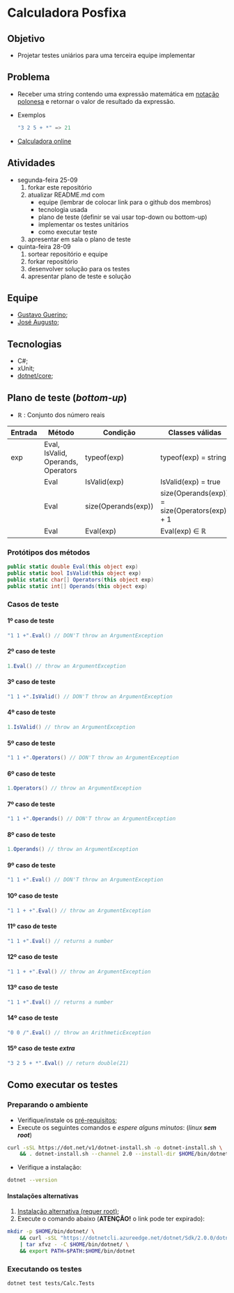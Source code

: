 # Calculadora Posfixa

## Objetivo

- Projetar testes uniários para uma terceira equipe implementar

## Problema

- Receber uma string contendo uma expressão matemática em [notação polonesa](https://pt.wikipedia.org/wiki/Nota%C3%A7%C3%A3o_polonesa) e retornar o valor de resultado da expressão.

- Exemplos

  ```csharp
  "3 2 5 + *" => 21
  ```

- [Calculadora online](https://epxx.co/ctb/hp12c.html)

## Atividades

- segunda-feira 25-09
   1. forkar este repositório
   1. atualizar README.md com
      - equipe (lembrar de colocar link para o github dos membros)
      - tecnologia usada
      - plano de teste (definir se vai usar top-down ou bottom-up)
      - implementar os testes unitários
      - como executar teste
   1. apresentar em sala o plano de teste
- quinta-feira 28-09
   1. sortear repositório e equipe
   1. forkar repositório
   1. desenvolver solução para os testes
   1. apresentar plano de teste e solução

## Equipe

- [Gustavo Guerino](https://github.com/gustavoguerino);
- [José Augusto](https://github.com/augusteiner);

## Tecnologias

- C#;
- xUnit;
- [dotnet/core](https://www.microsoft.com/net/download/linux);

## Plano de teste (*bottom-up*)

- &reals; : Conjunto dos número reais

| Entrada | Método | Condição        | Classes válidas  | Classes inválidas |
|---------|--------|-----------------|------------------|-------------------|
| exp | Eval, IsValid, Operands, Operators | typeof(exp)     | typeof(exp) = string | typeof(exp) &ne; string |
|     | Eval | IsValid(exp)        | IsValid(exp) = true | IsValid(exp) &ne; true |
|     | Eval | size(Operands(exp)) | size(Operands(exp)) = size(Operators(exp)) + 1 | size(Operands(exp)) &ne; size(Operators(exp)) + 1|
|     | Eval | Eval(exp)           | Eval(exp) &isin; &reals; | Eval(exp) &notin; &reals; |

### Protótipos dos métodos

```csharp
public static double Eval(this object exp)
public static bool IsValid(this object exp)
public static char[] Operators(this object exp)
public static int[] Operands(this object exp)
```

### Casos de teste

#### 1º caso de teste

```csharp
"1 1 +".Eval() // DON'T throw an ArgumentException
```

#### 2º caso de teste

```csharp
1.Eval() // throw an ArgumentException
```

#### 3º caso de teste

```csharp
"1 1 +".IsValid() // DON'T throw an ArgumentException
```

#### 4º caso de teste

```csharp
1.IsValid() // throw an ArgumentException
```

#### 5º caso de teste

```csharp
"1 1 +".Operators() // DON'T throw an ArgumentException
```

#### 6º caso de teste

```csharp
1.Operators() // throw an ArgumentException
```

#### 7º caso de teste

```csharp
"1 1 +".Operands() // DON'T throw an ArgumentException
```

#### 8º caso de teste

```csharp
1.Operands() // throw an ArgumentException
```

#### 9º caso de teste

```csharp
"1 1 +".Eval() // DON'T throw an ArgumentException
```

#### 10º caso de teste

```csharp
"1 1 + +".Eval() // throw an ArgumentException
```

#### 11º caso de teste

```csharp
"1 1 +".Eval() // returns a number
```

#### 12º caso de teste

```csharp
"1 1 + +".Eval() // throw an ArgumentException
```

#### 13º caso de teste

```csharp
"1 1 +".Eval() // returns a number
```

#### 14º caso de teste

```csharp
"0 0 /".Eval() // throw an ArithmeticException
```

#### 15º caso de teste *extra*

```csharp
"3 2 5 + *".Eval() // return double(21)
```

## Como executar os testes

### Preparando o ambiente

- Verifique/instale os [pré-requisitos](https://docs.microsoft.com/pt-br/dotnet/core/linux-prerequisites?tabs=netcore2x);
- Execute os seguintes comandos e *espere alguns minutos*: (*linux **sem root***)

```bash
curl -sSL https://dot.net/v1/dotnet-install.sh -o dotnet-install.sh \
    && . dotnet-install.sh --channel 2.0 --install-dir $HOME/bin/dotnet
```

- Verifique a instalação:

```bash
dotnet --version
```

#### Instalações alternativas

1. [Instalação alternativa (requer root)](https://www.microsoft.com/net/core#linuxdebian);
1. Execute o comando abaixo (**ATENÇÃO!** o link pode ter expirado):

```bash
mkdir -p $HOME/bin/dotnet/ \
    && curl -sSL "https://dotnetcli.azureedge.net/dotnet/Sdk/2.0.0/dotnet-sdk-2.0.0-linux-x64.tar.gz" \
    | tar xfvz - -C $HOME/bin/dotnet/ \
    && export PATH=$PATH:$HOME/bin/dotnet
```

### Executando os testes

```bash
dotnet test tests/Calc.Tests
```

